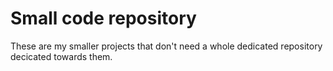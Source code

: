 # Small code repository

These are my smaller projects that don't need a whole dedicated repository decicated towards them.
